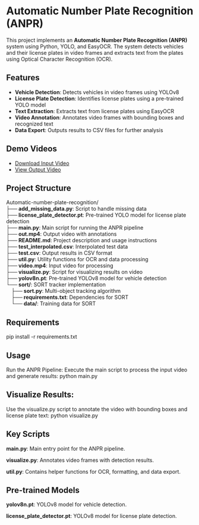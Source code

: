 # Automatic Number Plate Recognition (ANPR)

This project implements an **Automatic Number Plate Recognition (ANPR)** system using Python, YOLO, and EasyOCR. The system detects vehicles and their license plates in video frames and extracts text from the plates using Optical Character Recognition (OCR).

## Features

- **Vehicle Detection**: Detects vehicles in video frames using YOLOv8
- **License Plate Detection**: Identifies license plates using a pre-trained YOLO model
- **Text Extraction**: Extracts text from license plates using EasyOCR
- **Video Annotation**: Annotates video frames with bounding boxes and recognized text
- **Data Export**: Outputs results to CSV files for further analysis

## Demo Videos
- [Download Input Video](https://www.kaggle.com/datasets/nimishshandilya/car-number-plate-video?select=Traffic+Control+CCTV.mp4)
- [View Output Video](https://youtu.be/xYmm1-If3-0)


## Project Structure
Automatic-number-plate-recognition/  
**├── add_missing_data.py**: Script to handle missing data  
**├── license_plate_detector.pt**: Pre-trained YOLO model for license plate detection  
**├── main.py**: Main script for running the ANPR pipeline  
**├── out.mp4**: Output video with annotations  
**├── README.md**: Project description and usage instructions  
**├── test_interpolated.csv**: Interpolated test data  
**├── test.csv**: Output results in CSV format  
**├── util.py**: Utility functions for OCR and data processing  
**├── video.mp4**: Input video for processing  
**├── visualize.py**: Script for visualizing results on video  
**├── yolov8n.pt**: Pre-trained YOLOv8 model for vehicle detection  
**└── sort/**: SORT tracker implementation  
 **├── sort.py**: Multi-object tracking algorithm  
 **├── requirements.txt**: Dependencies for SORT  
 **└── data/**: Training data for SORT 

## Requirements
pip install -r requirements.txt

## Usage
Run the ANPR Pipeline: Execute the main script to process the input video and generate results:
python main.py

## Visualize Results: 
Use the visualize.py script to annotate the video with bounding boxes and license plate text:
python visualize.py

## Key Scripts
**main.py**: Main entry point for the ANPR pipeline.

**visualize.py**: Annotates video frames with detection results.

**util.py**: Contains helper functions for OCR, formatting, and data export.

## Pre-trained Models
**yolov8n.pt**: YOLOv8 model for vehicle detection.

**license_plate_detector.pt**: YOLOv8 model for license plate detection.
